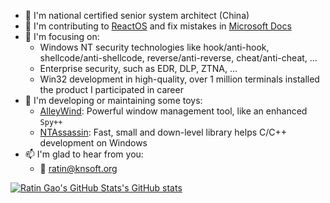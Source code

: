 - 🏅 I'm national certified senior system architect (China)
- 🌟 I'm contributing to [ReactOS](https://github.com/reactos/reactos) and fix mistakes in [Microsoft Docs](https://github.com/MicrosoftDocs)
- 🦄 I'm focusing on:
    - Windows NT security technologies like hook/anti-hook, shellcode/anti-shellcode, reverse/anti-reverse, cheat/anti-cheat, ...
    - Enterprise security, such as EDR, DLP, ZTNA, ...
    - Win32 development in high-quality, over 1 million terminals installed the product I participated in career
- 🎨 I'm developing or maintaining some toys:
    - [AlleyWind](https://github.com/KNSoft/AlleyWind): Powerful window management tool, like an enhanced ``Spy++``
    - [NTAssassin](https://github.com/KNSoft/NTAssassin): Fast, small and down-level library helps C/C++ development on Windows
- 📫 I'm glad to hear from you:
    - 📧  [ratin@knsoft.org](mailto:ratin@knsoft.org)

[![Ratin Gao's GitHub Stats's GitHub stats](https://github-readme-stats.vercel.app/api?username=RatinCN&show_icons=true&theme=transparent)](https://github.com/anuraghazra/github-readme-stats)
